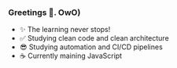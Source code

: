 ### Greetings 👋. OwO)

<!--
**jg-rivera/jg-rivera** is a ✨ _special_ ✨ repository because its `README.md` (this file) appears on your GitHub profile.
-->

- ✨ The learning never stops!
- ✅ Studying clean code and clean architecture
- 😎 Studying automation and CI/CD pipelines
- ☕ Currently maining JavaScript
